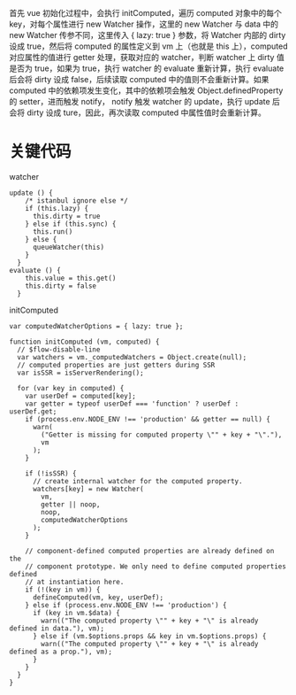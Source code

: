 首先 vue 初始化过程中，会执行 initComputed，遍历 computed 对象中的每个 key，对每个属性进行 new Watcher 操作，这里的 new Watcher 与 data 中的 new Watcher 传参不同，这里传入 { lazy: true } 参数，将 Watcher 内部的 dirty 设成 true，然后将 computed 的属性定义到 vm 上（也就是 this 上），computed 对应属性的值进行 getter 处理，获取对应的 watcher，判断 watcher 上 dirty 值是否为 true，如果为 true，执行 watcher 的 evaluate 重新计算，执行 evaluate 后会将 dirty 设成 false，后续读取 computed 中的值则不会重新计算。如果 computed 中的依赖项发生变化，其中的依赖项会触发 Object.definedProperty 的 setter，进而触发 notify， notify 触发 watcher 的 update，执行 update 后会将 dirty 设成 ture，因此，再次读取 computed 中属性值时会重新计算。

# 关键代码

watcher 
```
update () {
    /* istanbul ignore else */
    if (this.lazy) {
      this.dirty = true
    } else if (this.sync) {
      this.run()
    } else {
      queueWatcher(this)
    }
  }
evaluate () {
    this.value = this.get()
    this.dirty = false
  }
```

initComputed

```
var computedWatcherOptions = { lazy: true };

function initComputed (vm, computed) {
  // $flow-disable-line
  var watchers = vm._computedWatchers = Object.create(null);
  // computed properties are just getters during SSR
  var isSSR = isServerRendering();

  for (var key in computed) {
    var userDef = computed[key];
    var getter = typeof userDef === 'function' ? userDef : userDef.get;
    if (process.env.NODE_ENV !== 'production' && getter == null) {
      warn(
        ("Getter is missing for computed property \"" + key + "\"."),
        vm
      );
    }

    if (!isSSR) {
      // create internal watcher for the computed property.
      watchers[key] = new Watcher(
        vm,
        getter || noop,
        noop,
        computedWatcherOptions
      );
    }

    // component-defined computed properties are already defined on the
    // component prototype. We only need to define computed properties defined
    // at instantiation here.
    if (!(key in vm)) {
      defineComputed(vm, key, userDef);
    } else if (process.env.NODE_ENV !== 'production') {
      if (key in vm.$data) {
        warn(("The computed property \"" + key + "\" is already defined in data."), vm);
      } else if (vm.$options.props && key in vm.$options.props) {
        warn(("The computed property \"" + key + "\" is already defined as a prop."), vm);
      }
    }
  }
}
```